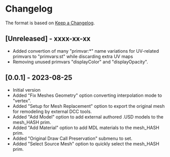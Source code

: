# Changelog

The format is based on [Keep a Changelog](https://keepachangelog.com/en/1.0.0/).


## [Unreleased] - xxxx-xx-xx
- Added convertion of many "primvar:*" name variations for UV-related primvars to "primvars:st" while discarding extra UV maps
- Removing unused primvars "displayColor" and "displayOpacity".


## [0.0.1] - 2023-08-25
- Initial version
- Added "Fix Meshes Geometry" option converting interpolation mode to "vertex".
- Added "Setup for Mesh Replacement" option to export the original mesh for remodeling by external DCC tools.
- Added "Add Model" option to add external authored .USD models to the mesh_HASH prim.
- Added "Add Material" option to add MDL materials to the mesh_HASH prim.
- Added "Original Draw Call Preservation" submenu to set.
- Added "Select Source Mesh" option to quickly select the mesh_HASH prim.
